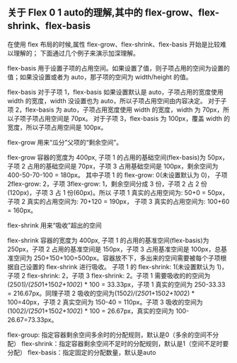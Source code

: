 ## 关于 Flex  0 1 auto的理解,其中的 flex-grow、flex-shrink、flex-basis


在使用 flex 布局的时候,属性 flex-grow、flex-shrink、flex-basis 开始是比较难以理解的；
下面通过几个例子来演示加深理解。

flex-basis 用于设置子项的占用空间。如果设置了值，则子项占用的空间为设置的值；如果没设置或者为 auto，那子项的空间为 width/height 的值。

flex-basis
对于子项 1，flex-basis 如果设置默认是 auto，子项占用的宽度使用 width 的宽度，width 没设置也为 auto，所以子项占用空间由内容决定。
对于子项 2，flex-basis 为 auto，子项占用宽度使用 width 的宽度，width 为 70px，所以子项子项占用空间是 70px。
对于子项 3，flex-basis 为 100px，覆盖 width 的宽度，所以子项占用空间是 100px。

flex-grow
用来“瓜分”父项的“剩余空间”。

flex-grow
容器的宽度为 400px, 子项 1 的占用的基础空间(flex-basis)为 50px，子项 2 占用的基础空间是 70px，子项 3 占用基础空间是 100px，剩余空间为 400-50-70-100 = 180px。 其中子项 1 的 flex-grow: 0(未设置默认为 0)， 子项 2flex-grow: 2，子项 3flex-grow: 1，剩余空间分成 3 份，子项 2 占 2 份(120px)，子项 3 占 1 份(60px)。所以 子项 1 真实的占用空间为: 50+0 = 50px， 子项 2 真实的占用空间为: 70+120 = 190px， 子项 3 真实的占用空间为: 100+60 = 160px。

flex-shrink
用来“吸收”超出的空间

flex-shrink
容器的宽度为 400px, 子项 1 的占用的基准空间(flex-basis)为 250px，子项 2 占用的基准空间是 150px，子项 3 占用基准空间是 100px，总基准空间为 250+150+100=500px。容器放不下，多出来的空间需要被每个子项根据自己设置的 flex-shrink 进行吸收。 子项 1 的 flex-shrink: 1(未设置默认为 1)， 子项 2 flex-shrink: 2，子项 3 flex-shrink: 2。子项 1 需要吸收的的空间为 (250*1)/(250*1+150*2+100*2) * 100 = 33.33px，子项 1 真实的空间为 250-33.33 = 216.67px。同理子项 2 吸收的空间为(150*2)/(250*1+150*2+100*2) * 100=40px，子项 2 真实空间为 150-40 = 110px。子项 3 吸收的空间为(100*2)/(250*1+150*2+100*2) \* 100 = 26.67px，真实的空间为 100-26.67=73.33px。


flex-group: 指定容器剩余空间多余时的分配规则，默认是0（多余的空间不分配）
flex-shrink：指定容器剩余空间不足时的分配规则，默认是1（空间不足时要分配）
flex-basis：指定固定的分配数量，默认是auto

